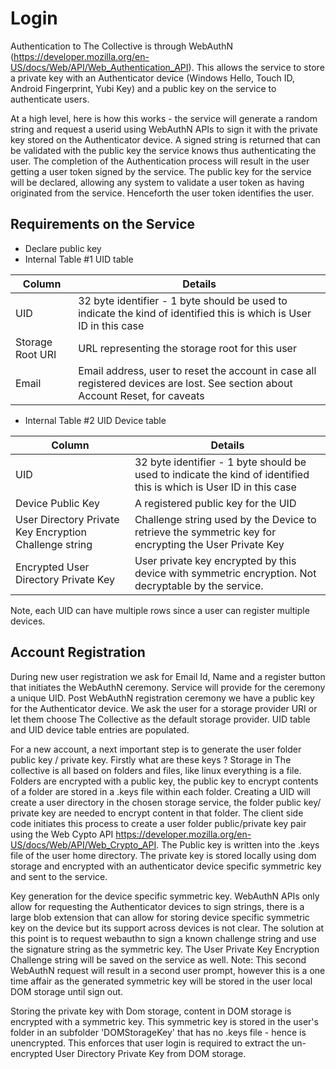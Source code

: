 # Login

Authentication to The Collective is through WebAuthN (https://developer.mozilla.org/en-US/docs/Web/API/Web_Authentication_API). This allows the service to store a 
private key with an Authenticator device (Windows Hello, Touch ID, Android Fingerprint, Yubi Key) and a public key on the service to authenticate users. 

At a high level, here is how this works - the service will generate a random string and request a userid using WebAuthN APIs to sign it with the private key stored 
on the Authenticator device. A signed string is returned that can be validated with the public key the service knows thus authenticating the user. The completion of the 
Authentication process will result in the user getting a user token signed by the service. The public key for the service will be declared, allowing any system to 
validate a user token as having originated from the service. Henceforth the user token identifies the user.

## Requirements on the Service

- Declare public key
- Internal Table #1 UID table

|Column| Details|
|------|--------|
|UID   | 32 byte identifier - 1 byte should be used to indicate the kind of identified this is which is User ID in this case |
|Storage Root URI| URL representing the storage root for this user |
|Email| Email address, user to reset the account in case all registered devices are lost. See section about Account Reset, for caveats| 

- Internal Table #2 UID Device table

|Column| Details|
|------|--------|
|UID   | 32 byte identifier - 1 byte should be used to indicate the kind of identified this is which is User ID in this case |
|Device Public Key | A registered public key for the UID |
|User Directory Private Key Encryption Challenge string | Challenge string used by the Device to retrieve the symmetric key for encrypting the User Private Key|
|Encrypted User Directory Private Key | User private key encrypted by this device with symmetric encryption. Not decryptable by the service. |

Note, each UID can have multiple rows since a user can register multiple devices.


## Account Registration
During new user registration we ask for Email Id, Name and a register button that initiates the WebAuthN ceremony. Service will provide for the ceremony a unique UID. 
Post WebAuthN registration ceremony we have a public key for the Authenticator device. We ask the user for a storage provider URI or let them choose The Collective as the 
default storage provider. UID table and UID device table entries are populated.

For a new account, a next important step is to generate the user folder public key / private key. Firstly what are these keys ? 
Storage in The collective is all based on folders and files, like linux everything is a file. Folders are encrypted with a public key, the public key to encrypt contents of a folder are stored in a .keys file within each folder. Creating a UID will create a user directory in the chosen storage service, the folder public key/ private key are needed to encrypt content in that folder. The client side code initiates this process to create a user folder public/private key pair using the Web Cypto API https://developer.mozilla.org/en-US/docs/Web/API/Web_Crypto_API. The Public key is written into the .keys file of the user home directory. The private key is stored locally using dom storage and encrypted with an authenticator device specific symmetric key and sent to the service.

Key generation for the device specific symmetric key. WebAuthN APIs only allow for requesting the Authenticator devices to sign strings, there is a large blob extension that can allow for storing device specific symmetric key on the device but its support across devices is not clear. The solution at this point is to request webauthn to sign a known
challenge string and use the signature string as the symmetric key. The User Private Key Encryption Challenge string will be saved on the service as well. Note: This second WebAuthN request will result in a second user prompt, however this is a one time affair as the generated symmetric key will be stored in the user local DOM storage until sign out.

Storing the private key with Dom storage, content in DOM storage is encrypted with a symmetric key. This symmetric key is stored in the user's folder in an subfolder 'DOMStorageKey' that has no .keys file - hence is unencrypted. This enforces that user login is required to extract the un-encrypted User Directory Private Key from DOM storage.
